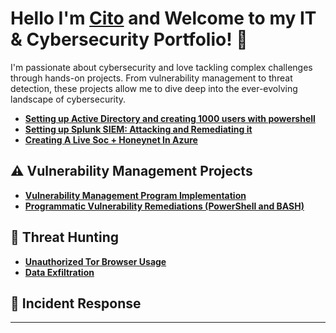 #  Hello I'm <a href="www.linkedin.com/in/cito-scott-60b906123">Cito</a> and Welcome to my IT & Cybersecurity Portfolio! 🔐

I'm passionate about cybersecurity and love tackling complex challenges through hands-on projects. From vulnerability management to threat detection, these projects allow me to dive deep into the ever-evolving landscape of cybersecurity.


- **[Setting up Active Directory and creating 1000 users with powershell](https://github.com/citoscott/ActiveDirectoryLab/blob/main/README.md)**
- **[Setting up Splunk SIEM: Attacking and Remediating it](https://github.com/citoscott/Splunk-SIEM/blob/main/README.md)**
- **[Creating A Live Soc + Honeynet In Azure](https://github.com/citoscott/SocHoneynet/blob/main/README.md)**

## ⚠️ Vulnerability Management Projects

- **[Vulnerability Management Program Implementation](https://github.com/citoscott/VulnerabilityManagementProgram)**
- **[Programmatic Vulnerability Remediations (PowerShell and BASH)](https://github.com/citoscott/programmatic-vulnerability-remediations/blob/main/README.md)**

## 🚨 Threat Hunting

- **[Unauthorized Tor Browser Usage](https://github.com/citoscott/threat-hunting-scenario-tor)**
- **[Data Exfiltration](https://github.com/citoscott/Data-Exfiltration-Threat-Hunt)**

## 🚨 Incident Response

<hr/>

